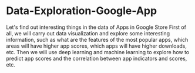 # Data-Exploration-Google-App
Let's find out interesting things in the data of Apps in Google Store
First of all, we will carry out data visualization and explore some interesting information, such as what are the features of the most popular apps, which areas will have higher app scores, which apps will have higher downloads, etc.
Then we will use deep learning and machine learning to explore how to predict app scores and the correlation between app indicators and scores, etc.
